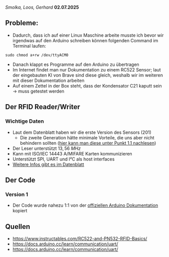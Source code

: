 *Smolka, Loos, Gerhard* **02.07.2025**
## Probleme:
- Dadurch, dass ich auf einer Linux Maschine arbeite musste ich bevor wir irgendwas auf den Arduino schreiben können folgenden Command im Terminal laufen:
```
sudo chmod a+rw /dev/ttyACM0
```
- Danach klappt es Programme auf den Arduino zu übertragen
- Im Internet findet man nur Dokumentation zu einem RC522 Sensor; laut der eingebauten KI von Brave sind diese gleich, weshalb wir im weiteren mit dieser Dokumentation arbeiten
- Auf einem Zettel in der Box steht, dass der Kondensator C21 kaputt sein -> muss getestet werden
## Der RFID Reader/Writer
### Wichtige Daten
- Laut dem Datenblatt haben wir die erste Version des Sensors (201)
	- Die zweite Generation hätte minimale Vorteile, die uns aber nicht behindern sollten ([hier kann man diese unter Punkt 1.1 nachlesen](https://www.nxp.com/docs/en/data-sheet/MFRC522.pdf))
- Der Leser unterstützt $13,56\ MHz$
- Kann mit ISO/IEC 14443 A/MIFARE Karten kommunizieren
- Unterstützt SPI, UART und I²C als host interfaces
- [Weitere Infos gibt es im Datenblatt](https://www.nxp.com/docs/en/data-sheet/MFRC522.pdf)
## Der Code
### Version 1
- Der Code wurde nahezu 1:1 von der [offiziellen Arduino Dokumentation](https://docs.arduino.cc/learn/communication/uart/) kopiert
## Quellen 
- https://www.instructables.com/RC522-and-PN532-RFID-Basics/
- https://docs.arduino.cc/learn/communication/uart/
- https://docs.arduino.cc/learn/communication/uart/